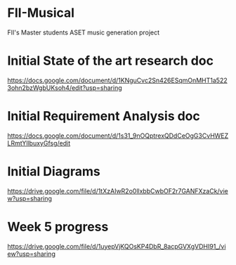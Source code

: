 # FII-Musical
FII's Master students ASET music generation project
# Initial State of the art research doc
https://docs.google.com/document/d/1KNguCvc2Sn426ESqmOnMHT1a5223ohn2bzWgbUKsoh4/edit?usp=sharing

# Initial Requirement Analysis doc
https://docs.google.com/document/d/1s31_9nOQptrexQDdCeOgG3CvHWEZLRmtYllbuxyGfsg/edit

# Initial Diagrams
https://drive.google.com/file/d/1tXzAIwR2o0llxbbCwbOF2r7GANFXzaCk/view?usp=sharing

# Week 5 progress
https://drive.google.com/file/d/1uyepVjKQOsKP4DbR_8acpGVXgVDHI91_/view?usp=sharing
